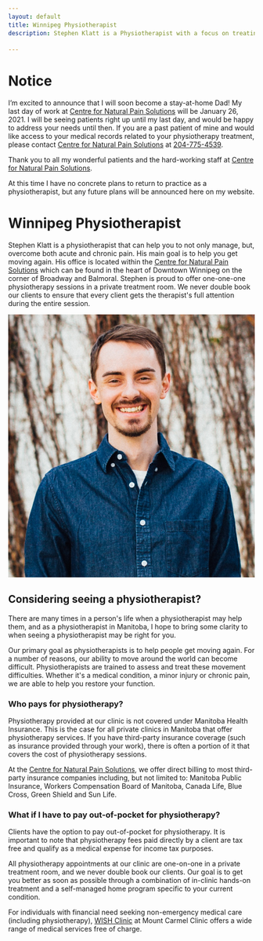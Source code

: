 ```yaml
---
layout: default
title: Winnipeg Physiotherapist
description: Stephen Klatt is a Physiotherapist with a focus on treating acute and chronic pain. Located in the heart of Downtown Winnipeg on the corner of Broadway and Balmoral he is here for you.

---
```

# Notice

I’m excited to announce that I will soon become a stay-at-home Dad! My last day of work at [Centre for Natural Pain Solutions](https://cfnps.ca/) will be January 26, 2021. I will be seeing patients right up until my last day, and would be happy to address your needs until then. If you are a past patient of mine and would like access to your medical records related to your physiotherapy treatment, please contact [Centre for Natural Pain Solutions](https://cfnps.ca/) at [204-775-4539](tel:12047754539).

Thank you to all my wonderful patients and the hard-working staff at [Centre for Natural Pain Solutions](https://cfnps.ca/).

At this time I have no concrete plans to return to practice as a physiotherapist, but any future plans will be announced here on my website.

# Winnipeg Physiotherapist

Stephen Klatt is a physiotherapist that can help you to not only manage, but, overcome both acute and chronic pain. His main goal is to help you get moving again. His office is located within the [Centre for Natural Pain Solutions](https://cfnps.ca/) which can be found in the heart of Downtown Winnipeg on the corner of Broadway and Balmoral. Stephen is proud to offer one-one-one physiotherapy sessions in a private treatment room. We never double book our clients to ensure that every client gets the therapist's full attention during the entire session. 

<img src="https://raw.githubusercontent.com/klattphysio/klattphysio.github.io/master/_pictures/StephenPortrait.jpg" alt="Winnipeg Physiotherapist, Stephen Klatt" title="Stephen Klatt, MPT" width="640">

## Considering seeing a physiotherapist?

There are many times in a person's life when a physiotherapist may help them, and as a physiotherapist in Manitoba, I hope to bring some clarity to when seeing a physiotherapist may be right for you. 

Our primary goal as physiotherapists is to help people get moving again. For a number of reasons, our ability to move around the world can become difficult. Physiotherapists are trained to assess and treat these movement difficulties. Whether it's a medical condition, a minor injury or chronic pain, we are able to help you restore your function. 

### Who pays for physiotherapy?

Physiotherapy provided at our clinic is not covered under Manitoba Health Insurance. This is the case for all private clinics in Manitoba that offer physiotherapy services. If you have third-party insurance coverage (such as insurance provided through your work), there is often a portion of it that covers the cost of physiotherapy sessions. 

At the [Centre for Natural Pain Solutions](https://cfnps.ca/), we offer direct billing to most third-party insurance companies including, but not limited to: Manitoba Public Insurance, Workers Compensation Board of Manitoba, Canada Life, Blue Cross, Green Shield and Sun Life.

### What if I have to pay out-of-pocket for physiotherapy?

Clients have the option to pay out-of-pocket for physiotherapy. It is important to note that physiotherapy fees paid directly by a client are tax free and qualify as a medical expense for income tax purposes.

All physiotherapy appointments at our clinic are one-on-one in a private treatment room, and we never double book our clients. Our goal is to get you better as soon as possible through a combination of in-clinic hands-on treatment and a self-managed home program specific to your current condition. 

For individuals with financial need seeking non-emergency medical care (including physiotherapy), [WISH Clinic](https://wishclinic.ca/) at Mount Carmel Clinic offers a wide range of medical services free of charge.


